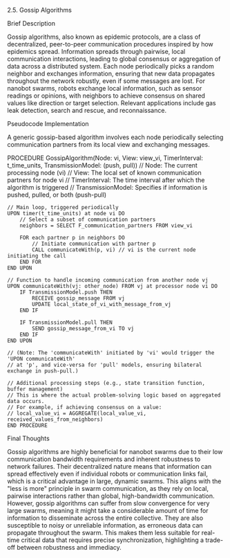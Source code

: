 2.5. Gossip Algorithms

Brief Description

Gossip algorithms, also known as epidemic protocols, are a class of decentralized, peer-to-peer communication procedures inspired by how epidemics spread. Information spreads through pairwise, local communication interactions, leading to global consensus or aggregation of data across a distributed system. Each node periodically picks a random neighbor and exchanges information, ensuring that new data propagates throughout the network robustly, even if some messages are lost. For nanobot swarms, robots exchange local information, such as sensor readings or opinions, with neighbors to achieve consensus on shared values like direction or target selection. Relevant applications include gas leak detection, search and rescue, and reconnaissance.

Pseudocode Implementation

A generic gossip-based algorithm involves each node periodically selecting communication partners from its local view and exchanging messages.

PROCEDURE GossipAlgorithm(Node: vi, View: view_vi, TimerInterval: t_time_units, TransmissionModel: (push, pull))
    // Node: The current processing node (vi)
    // View: The local set of known communication partners for node vi
    // TimerInterval: The time interval after which the algorithm is triggered
    // TransmissionModel: Specifies if information is pushed, pulled, or both (push-pull)

    // Main loop, triggered periodically
    UPON timer(t_time_units) at node vi DO
        // Select a subset of communication partners
        neighbors = SELECT F_communication_partners FROM view_vi

        FOR each partner p in neighbors DO
            // Initiate communication with partner p
            CALL communicateWith(p, vi) // vi is the current node initiating the call
        END FOR
    END UPON

    // Function to handle incoming communication from another node vj
    UPON communicateWith(vj: other_node) FROM vj at processor node vi DO
        IF TransmissionModel.push THEN
            RECEIVE gossip_message FROM vj
            UPDATE local_state_of_vi_with_message_from_vj
        END IF

        IF TransmissionModel.pull THEN
            SEND gossip_message_from_vi TO vj
        END IF
    END UPON

    // (Note: The 'communicateWith' initiated by 'vi' would trigger the 'UPON communicateWith'
    // at 'p', and vice-versa for 'pull' models, ensuring bilateral exchange in push-pull.)

    // Additional processing steps (e.g., state transition function, buffer management)
    // This is where the actual problem-solving logic based on aggregated data occurs.
    // For example, if achieving consensus on a value:
    // local_value_vi = AGGREGATE(local_value_vi, received_values_from_neighbors)
    END PROCEDURE


Final Thoughts

Gossip algorithms are highly beneficial for nanobot swarms due to their low communication bandwidth requirements and inherent robustness to network failures. Their decentralized nature means that information can spread effectively even if individual robots or communication links fail, which is a critical advantage in large, dynamic swarms. This aligns with the "less is more" principle in swarm communication, as they rely on local, pairwise interactions rather than global, high-bandwidth communication. However, gossip algorithms can suffer from slow convergence for very large swarms, meaning it might take a considerable amount of time for information to disseminate across the entire collective. They are also susceptible to noisy or unreliable information, as erroneous data can propagate throughout the swarm. This makes them less suitable for real-time critical data that requires precise synchronization, highlighting a trade-off between robustness and immediacy.
